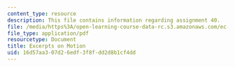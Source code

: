 ```yaml
---
content_type: resource
description: This file contains information regarding assignment 40.
file: /media/https%3A/open-learning-course-data-rc.s3.amazonaws.com/ec-050-recreate-experiments-from-history-inform-the-future-from-the-past-galileo-january-iap-2010/16d57aa307d26edf3f8fdd2d8b1cf4dd_MITEC_050IAP10_assn40.pdf
file_type: application/pdf
resourcetype: Document
title: Excerpts on Motion
uid: 16d57aa3-07d2-6edf-3f8f-dd2d8b1cf4dd
---
```

